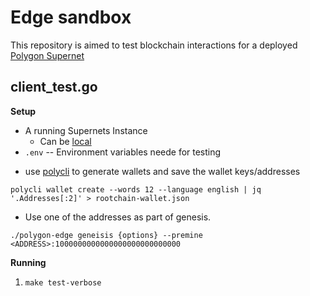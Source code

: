 # Edge sandbox

This repository is aimed to test blockchain interactions for a deployed [Polygon Supernet](https://wiki.polygon.technology/docs/supernets/get-started/what-are-supernets)



## client_test.go

**Setup**

- A running Supernets Instance
    - Can be [local](https://wiki.polygon.technology/docs/supernets/operate/supernets-local-deploy-supernet)
- `.env` -- Environment variables neede for testing

* use [polycli](https://github.com/maticnetwork/polygon-cli) to generate wallets and save the wallet keys/addresses

```polycli wallet create --words 12 --language english | jq '.Addresses[:2]' > rootchain-wallet.json```

* Use one of the addresses as part of genesis. 

``` ./polygon-edge geneisis {options} --premine <ADDRESS>:1000000000000000000000000000 ```

**Running**
1) `make test-verbose`



